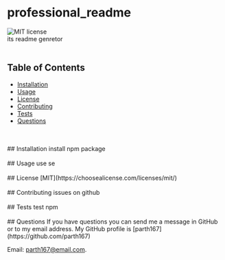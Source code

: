 
#  professional_readme
![MIT license](https://img.shields.io/badge/license-MIT-green)
<br/>
its readme genretor
<br/>
<br/>
## Table of Contents
* [Installation](#Installation)
* [Usage](#Usage)
* [License](#License)
* [Contributing](#Contributing)
* [Tests](#Tests)
* [Questions](#Questions)
<br/>
<br/>
## Installation
install npm package
<br/>
<br/>
## Usage
use se
<br/>
<br/>
## License
[MIT](https://choosealicense.com/licenses/mit/)
<br/>
<br/>
## Contributing
issues on github
<br/>
<br/>
## Tests
test npm
<br/>
<br/>
## Questions  
If you have questions you can send me a message in GitHub or to my email address.  
My GitHub profile is [parth167](https://github.com/parth167)  
  
Email: parth167@email.com.  
